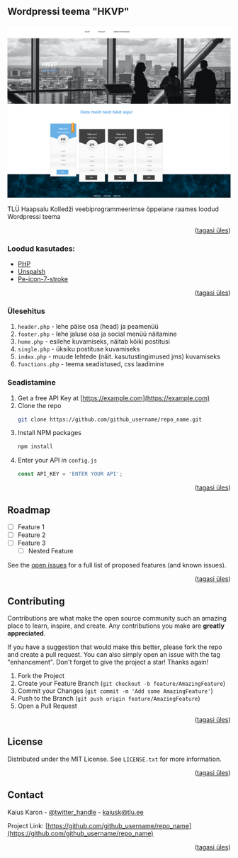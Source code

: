 <!-- Wordpressi teema "HKVP"-->
## Wordpressi teema "HKVP"
<p id="top"></p>

![](screenshot.png)

TLÜ Haapsalu Kolledži veebiprogrammeerimse õppeiane raames loodud Wordpressi teema

<p align="right">(<a href="#top">tagasi üles</a>)</p>



### Loodud kasutades:

* [PHP](https://php.net/)
* [Unspalsh](https://unsplash.org/)
* [Pe-icon-7-stroke](https://themes-pixeden.com/font-demos/7-stroke/)


<p align="right">(<a href="#top">tagasi üles</a>)</p>

### Ülesehitus

1. `header.php` - lehe päise osa (head) ja peamenüü  
2. `footer.php` - lehe jaluse osa ja social menüü näitamine
3. `home.php` - esilehe kuvamiseks, näitab kõiki postitusi
4. `single.php` - üksiku postituse kuvamiseks
5. `index.php` - muude lehtede (näit. kasutustingimused jms) kuvamiseks
6. `functions.php` - teema seadistused, css laadimine

### Seadistamine

1. Get a free API Key at [https://example.com](https://example.com)
2. Clone the repo
   ```sh
   git clone https://github.com/github_username/repo_name.git
   ```
3. Install NPM packages
   ```sh
   npm install
   ```
4. Enter your API in `config.js`
   ```js
   const API_KEY = 'ENTER YOUR API';
   ```

<p align="right">(<a href="#top">tagasi üles</a>)</p>


<!-- ROADMAP -->
## Roadmap

- [ ] Feature 1
- [ ] Feature 2
- [ ] Feature 3
    - [ ] Nested Feature

See the [open issues](https://github.com/github_username/repo_name/issues) for a full list of proposed features (and known issues).

<p align="right">(<a href="#top">tagasi üles</a>)</p>



<!-- CONTRIBUTING -->
## Contributing

Contributions are what make the open source community such an amazing place to learn, inspire, and create. Any contributions you make are **greatly appreciated**.

If you have a suggestion that would make this better, please fork the repo and create a pull request. You can also simply open an issue with the tag "enhancement".
Don't forget to give the project a star! Thanks again!

1. Fork the Project
2. Create your Feature Branch (`git checkout -b feature/AmazingFeature`)
3. Commit your Changes (`git commit -m 'Add some AmazingFeature'`)
4. Push to the Branch (`git push origin feature/AmazingFeature`)
5. Open a Pull Request

<p align="right">(<a href="#top">tagasi üles</a>)</p>



<!-- LICENSE -->
## License

Distributed under the MIT License. See `LICENSE.txt` for more information.

<p align="right">(<a href="#top">tagasi üles</a>)</p>



<!-- CONTACT -->
## Contact

Kaius Karon - [@twitter_handle](https://twitter.com/twitter_handle) - kaiusk@tlu.ee

Project Link: [https://github.com/github_username/repo_name](https://github.com/github_username/repo_name)

<p align="right">(<a href="#top">tagasi üles</a>)</p>



<!-- MARKDOWN LINKS & IMAGES -->
<!-- https://www.markdownguide.org/basic-syntax/#reference-style-links -->
[contributors-shield]: https://img.shields.io/github/contributors/github_username/repo_name.svg?style=for-the-badge
[contributors-url]: https://github.com/github_username/repo_name/graphs/contributors
[forks-shield]: https://img.shields.io/github/forks/github_username/repo_name.svg?style=for-the-badge
[forks-url]: https://github.com/github_username/repo_name/network/members
[stars-shield]: https://img.shields.io/github/stars/github_username/repo_name.svg?style=for-the-badge
[stars-url]: https://github.com/github_username/repo_name/stargazers
[issues-shield]: https://img.shields.io/github/issues/github_username/repo_name.svg?style=for-the-badge
[issues-url]: https://github.com/github_username/repo_name/issues
[license-shield]: https://img.shields.io/github/license/github_username/repo_name.svg?style=for-the-badge
[license-url]: https://github.com/github_username/repo_name/blob/master/LICENSE.txt
[linkedin-shield]: https://img.shields.io/badge/-LinkedIn-black.svg?style=for-the-badge&logo=linkedin&colorB=555
[linkedin-url]: https://linkedin.com/in/linkedin_username
[product-screenshot]: images/screenshot.png
